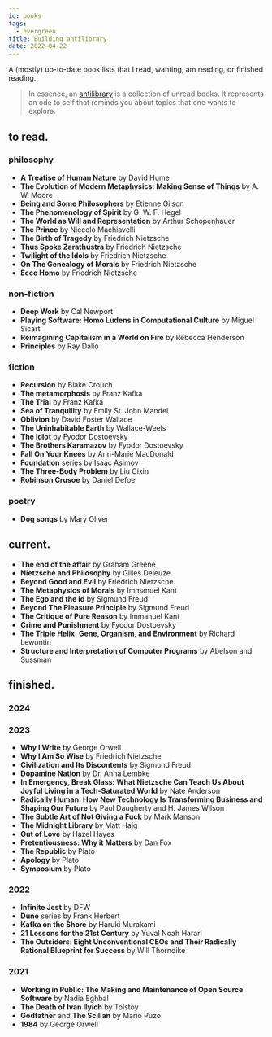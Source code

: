 ```yaml
---
id: books
tags:
  - evergreen
title: Building antilibrary
date: 2022-04-22
---
```


A (mostly) up-to-date book lists that I read, wanting, am reading, or finished reading.

> In essence, an [antilibrary](https://nesslabs.com/antilibrary) is a collection of unread books. It represents an ode to self that reminds you about topics that one wants to explore.

## to read.

### philosophy

- **A Treatise of Human Nature** by David Hume
- **The Evolution of Modern Metaphysics: Making Sense of Things** by A. W. Moore
- **Being and Some Philosophers** by Etienne Gilson
- **The Phenomenology of Spirit** by G. W. F. Hegel
- **The World as Will and Representation** by Arthur Schopenhauer
- **The Prince** by Niccolò Machiavelli
- **The Birth of Tragedy** by Friedrich Nietzsche
- **Thus Spoke Zarathustra** by Friedrich Nietzsche
- **Twilight of the Idols** by Friedrich Nietzsche
- **On The Genealogy of Morals** by Friedrich Nietzsche
- **Ecce Homo** by Friedrich Nietzsche

### non-fiction

- **Deep Work** by Cal Newport
- **Playing Software: Homo Ludens in Computational Culture** by Miguel Sicart
- **Reimagining Capitalism in a World on Fire** by Rebecca Henderson
- **Principles** by Ray Dalio

### fiction

- **Recursion** by Blake Crouch
- **The metamorphosis** by Franz Kafka
- **The Trial** by Franz Kafka
- **Sea of Tranquility** by Emily St. John Mandel
- **Oblivion** by David Foster Wallace
- **The Uninhabitable Earth** by Wallace-Weels
- **The Idiot** by Fyodor Dostoevsky
- **The Brothers Karamazov** by Fyodor Dostoevsky
- **Fall On Your Knees** by Ann-Marie MacDonald
- **Foundation** series by Isaac Asimov
- **The Three-Body Problem** by Liu Cixin
- **Robinson Crusoe** by Daniel Defoe

### poetry

- **Dog songs** by Mary Oliver

## current.

- **The end of the affair** by Graham Greene
- **Nietzsche and Philosophy** by Gilles Deleuze
- **Beyond Good and Evil** by Friedrich Nietzsche
- **The Metaphysics of Morals** by Immanuel Kant
- **The Ego and the Id** by Sigmund Freud
- **Beyond The Pleasure Principle** by Sigmund Freud
- **The Critique of Pure Reason** by Immanuel Kant
- **Crime and Punishment** by Fyodor Dostoevsky
- **The Triple Helix: Gene, Organism, and Environment** by Richard Lewontin
- **Structure and Interpretation of Computer Programs** by Abelson and Sussman

## finished.

### 2024

### 2023

- **Why I Write** by George Orwell
- **Why I Am So Wise** by Friedrich Nietzsche
- **Civilization and Its Discontents** by Sigmund Freud
- **Dopamine Nation** by Dr. Anna Lembke
- **In Emergency, Break Glass: What Nietzsche Can Teach Us About Joyful Living in a Tech-Saturated World** by Nate Anderson
- **Radically Human: How New Technology Is Transforming Business and Shaping Our Future** by Paul Daugherty and H. James Wilson
- **The Subtle Art of Not Giving a Fuck** by Mark Manson
- **The Midnight Library** by Matt Haig
- **Out of Love** by Hazel Hayes
- **Pretentiousness: Why it Matters** by Dan Fox
- **The Republic** by Plato
- **Apology** by Plato
- **Symposium** by Plato

### 2022

- **Infinite Jest** by DFW
- **Dune** series by Frank Herbert
- **Kafka on the Shore** by Haruki Murakami
- **21 Lessons for the 21st Century** by Yuval Noah Harari
- **The Outsiders: Eight Unconventional CEOs and Their Radically Rational Blueprint for Success** by Will Thorndike

### 2021

- **Working in Public: The Making and Maintenance of Open Source Software** by Nadia Eghbal
- **The Death of Ivan Ilyich** by Tolstoy
- **Godfather** and **The Scilian** by Mario Puzo
- **1984** by George Orwell
